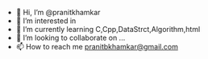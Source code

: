 - 👋 Hi, I’m @pranitkhamkar
- 👀 I’m interested in 
- 🌱 I’m currently learning C,Cpp,DataStrct,Algorithm,html
- 💞️ I’m looking to collaborate on ...
- 📫 How to reach me pranitbkhamkar@gmail.com

<!---
pranitkhamkar/pranitkhamkar is a ✨ special ✨ repository because its `README.md` (this file) appears on your GitHub profile.
You can click the Preview link to take a look at your changes.
--->
